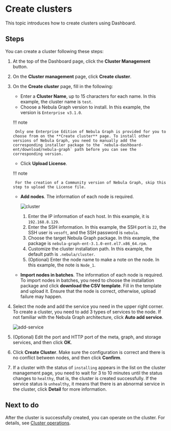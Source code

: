 # Create clusters

This topic introduces how to create clusters using Dashboard.

## Steps

You can create a cluster following these steps:

1. At the top of the Dashboard page, click the **Cluster Management** button.
2. On the **Cluster management** page, click **Create cluster**.
3. On the **Create cluster** page, fill in the following:

   - Enter a **Cluster Name**, up to 15 characters for each name. In this example, the cluster name is `test`.
   - Choose a Nebula Graph version to install. In this example, the version is `Enterprise v3.1.0`.

    !!! note

        Only one Enterprise Edition of Nebula Graph is provided for you to choose from on the **Create cluster** page. To install other versions of Nebula Graph, you need to manually add the corresponding installer package to the `nebula-dashboard-ent/download/nebula-graph` path before you can see the corresponding version.

   - Click **Upload License**.

    !!! note

        For the creation of a Community version of Nebula Graph, skip this step to upload the License file.   

   - **Add nodes**. The information of each node is required.

     ![cluster](https://docs-cdn.nebula-graph.com.cn/figures/create-cluster-2022-04-08_en.png)

     1. Enter the IP information of each host. In this example, it is `192.168.8.129`.
     2. Enter the SSH information. In this example, the SSH port is `22`, the SSH user is `vesoft`, and the SSH password is `nebula`.
     3. Choose the target Nebula Graph package. In this example, the package is `nebula-graph-ent-3.1.0-ent.el7.x86_64.rpm`.
     4. Customize the cluster installation path. In this example, the default path is `.nebula/cluster`.
     5. (Optional) Enter the node name to make a note on the node. In this example, the note is `Node_1`.

   - **Import nodes in batches**. The information of each node is required. To import nodes in batches, you need to choose the installation package and click **download the CSV template**. Fill in the template and upload it. Ensure that the node is correct, otherwise, upload failure may happen.

4. Select the node and add the service you need in the upper right corner. To create a cluster, you need to add 3 types of services to the node. If not familiar with the Nebula Graph architecture, click **Auto add service**.

   ![add-service](https://docs-cdn.nebula-graph.com.cn/figures/add-service-2022-04-08_en.png)

5. (Optional) Edit the port and HTTP port of the meta, graph, and storage services, and then click **OK**.

6. Click **Create Cluster**. Make sure the configuration is correct and there is no conflict between nodes, and then click **Confirm**.


7. If a cluster with the status of `installing` appears in the list on the cluster management page, you need to wait for 3 to 10 minutes until the status changes to `healthy`, that is, the cluster is created successfully. If the service status is `unhealthy`, it means that there is an abnormal service in the cluster, click **Detail** for more information.

## Next to do

After the cluster is successfully created, you can operate on the cluster. For details, see [Cluster operations](../4.cluster-operator/4.manage.md).
